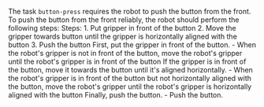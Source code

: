 The task `button-press` requires the robot to push the button from the front.
To push the button from the front reliably, the robot should perform the following steps:
    Steps:  1. Put gripper in front of the button 2. Move the gripper towards button until the gripper is horizontally aligned with the button 3. Push the button
First, put the gripper in front of the button.
    - When the robot's gripper is not in front of the button, move the robot's gripper until the robot's gripper is in front of the button
If the gripper is in front of the button, move it towards the button until it's aligned horizontally.
    - When the robot's gripper is in front of the button but not horizontally aligned with the button, move the robot's gripper until the robot's gripper is horizontally aligned with the button
Finally, push the button.
    - Push the button.